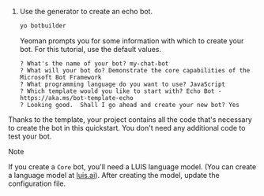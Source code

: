 <!-- Include under "Create a bot" header in the files:
bot-builder-tutorial-create-basic-bot.md and bot-builder-javascript-quickstart.md -->

1. Use the generator to create an echo bot.

   ```bash
   yo botbuilder
   ```

   Yeoman prompts you for some information with which to create your bot. For this tutorial, use the default values.

   ```text
   ? What's the name of your bot? my-chat-bot
   ? What will your bot do? Demonstrate the core capabilities of the Microsoft Bot Framework
   ? What programming language do you want to use? JavaScript
   ? Which template would you like to start with? Echo Bot - https://aka.ms/bot-template-echo
   ? Looking good.  Shall I go ahead and create your new bot? Yes
   ```

Thanks to the template, your project contains all the code that's necessary to create the bot in this quickstart. You don't need any additional code to test your bot.

> [!NOTE]
> If you create a `Core` bot, you'll need a LUIS language model. (You can create a language model at [luis.ai](https://www.luis.ai)). After creating the model, update the configuration file.
